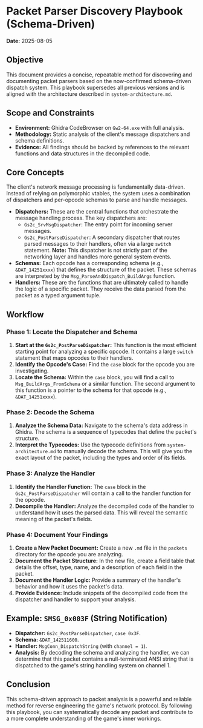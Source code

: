# Packet Parser Discovery Playbook (Schema-Driven)

**Date:** 2025-08-05

## Objective

This document provides a concise, repeatable method for discovering and documenting packet parsers based on the now-confirmed schema-driven dispatch system. This playbook supersedes all previous versions and is aligned with the architecture described in `system-architecture.md`.

## Scope and Constraints

*   **Environment:** Ghidra CodeBrowser on `Gw2-64.exe` with full analysis.
*   **Methodology:** Static analysis of the client's message dispatchers and schema definitions.
*   **Evidence:** All findings should be backed by references to the relevant functions and data structures in the decompiled code.

## Core Concepts

The client's network message processing is fundamentally data-driven. Instead of relying on polymorphic vtables, the system uses a combination of dispatchers and per-opcode schemas to parse and handle messages.

*   **Dispatchers:** These are the central functions that orchestrate the message handling process. The key dispatchers are:
    *   `Gs2c_SrvMsgDispatcher`: The entry point for incoming server messages.
    *   `Gs2c_PostParseDispatcher`: A secondary dispatcher that routes parsed messages to their handlers, often via a large `switch` statement. **Note:** This dispatcher is not strictly part of the networking layer and handles more general system events.
*   **Schemas:** Each opcode has a corresponding schema (e.g., `&DAT_14251xxxx`) that defines the structure of the packet. These schemas are interpreted by the `Msg_ParseAndDispatch_BuildArgs` function.
*   **Handlers:** These are the functions that are ultimately called to handle the logic of a specific packet. They receive the data parsed from the packet as a typed argument tuple.

## Workflow

### Phase 1: Locate the Dispatcher and Schema

1.  **Start at the `Gs2c_PostParseDispatcher`:** This function is the most efficient starting point for analyzing a specific opcode. It contains a large `switch` statement that maps opcodes to their handlers.
2.  **Identify the Opcode's Case:** Find the `case` block for the opcode you are investigating.
3.  **Locate the Schema:** Within the `case` block, you will find a call to `Msg_BuildArgs_FromSchema` or a similar function. The second argument to this function is a pointer to the schema for that opcode (e.g., `&DAT_14251xxxx`).

### Phase 2: Decode the Schema

1.  **Analyze the Schema Data:** Navigate to the schema's data address in Ghidra. The schema is a sequence of typecodes that define the packet's structure.
2.  **Interpret the Typecodes:** Use the typecode definitions from `system-architecture.md` to manually decode the schema. This will give you the exact layout of the packet, including the types and order of its fields.

### Phase 3: Analyze the Handler

1.  **Identify the Handler Function:** The `case` block in the `Gs2c_PostParseDispatcher` will contain a call to the handler function for the opcode.
2.  **Decompile the Handler:** Analyze the decompiled code of the handler to understand how it uses the parsed data. This will reveal the semantic meaning of the packet's fields.

### Phase 4: Document Your Findings

1.  **Create a New Packet Document:** Create a new `.md` file in the `packets` directory for the opcode you are analyzing.
2.  **Document the Packet Structure:** In the new file, create a field table that details the offset, type, name, and a description of each field in the packet.
3.  **Document the Handler Logic:** Provide a summary of the handler's behavior and how it uses the packet's data.
4.  **Provide Evidence:** Include snippets of the decompiled code from the dispatcher and handler to support your analysis.

## Example: `SMSG_0x003F` (String Notification)

*   **Dispatcher:** `Gs2c_PostParseDispatcher`, `case 0x3F`.
*   **Schema:** `&DAT_142511600`.
*   **Handler:** `MsgConn_DispatchString` (with `channel = 1`).
*   **Analysis:** By decoding the schema and analyzing the handler, we can determine that this packet contains a null-terminated ANSI string that is dispatched to the game's string handling system on channel 1.

## Conclusion

This schema-driven approach to packet analysis is a powerful and reliable method for reverse engineering the game's network protocol. By following this playbook, you can systematically decode any packet and contribute to a more complete understanding of the game's inner workings.